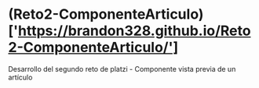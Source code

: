 # (Reto2-ComponenteArticulo)['https://brandon328.github.io/Reto2-ComponenteArticulo/']
Desarrollo del segundo reto de platzi - Componente vista previa de un artículo
